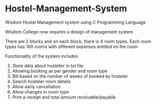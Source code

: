 # Hostel-Management-System
Wisdom Hostel Management system using C Programming Language

Wisdom College now requires a design of management system

There are 2 blocks and on each block, there is 4 room types.
Each room types has 100 rooms with different expenses entitled on the room

Functionality of the system includes
1. Store data about hosteller in txt file
2. Allowing booking as per gender and room type
3. Bill based on the number of weeks of booked by hosteler
4. Search hosteler room details
5. Allow early cancellation
6. Allow changes in room type
7. Print a receipt and total amount receivable/payable
